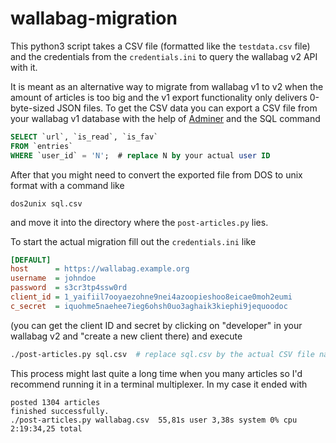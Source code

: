 # wallabag-migration

This python3 script takes a CSV file (formatted like the `testdata.csv` file) and the credentials from the `credentials.ini` to query the wallabag v2 API with it.

It is meant as an alternative way to migrate from wallabag v1 to v2 when the amount of articles is too big and the v1 export functionality only delivers 0-byte-sized JSON files. To get the CSV data you can export a CSV file from your wallabag v1 database with the help of [Adminer](https://www.adminer.org/) and the SQL command
```sql
SELECT `url`, `is_read`, `is_fav`
FROM `entries`
WHERE `user_id` = 'N';  # replace N by your actual user ID
```
After that you might need to convert the exported file from DOS to unix format with a command like
```
dos2unix sql.csv
```
and move it into the directory where the `post-articles.py` lies.

To start the actual migration fill out the `credentials.ini` like
```ini
[DEFAULT]
host      = https://wallabag.example.org
username  = johndoe
password  = s3cr3tp4ssw0rd
client_id = 1_yaifiil7ooyaezohne9nei4azoopieshoo8eicae0moh2eumi
c_secret  = iquohme5naehee7ieg6ohsh0uo3aghaik3kiephi9jequoodoc
```
(you can get the client ID and secret by clicking on "developer" in your wallabag v2 and "create a new client there) and execute
```bash
./post-articles.py sql.csv  # replace sql.csv by the actual CSV file name
```
This process might last quite a long time when you many articles so I'd recommend running it in a terminal multiplexer. In my case it ended with
```
posted 1304 articles
finished successfully.
./post-articles.py wallabag.csv  55,81s user 3,38s system 0% cpu 2:19:34,25 total
```
